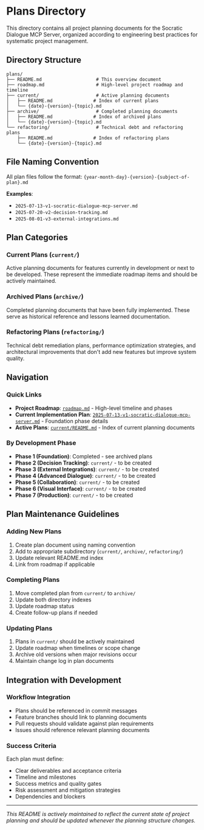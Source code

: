 # Plans Directory

This directory contains all project planning documents for the Socratic Dialogue MCP Server, organized according to engineering best practices for systematic project management.

## Directory Structure

```
plans/
├── README.md                    # This overview document
├── roadmap.md                   # High-level project roadmap and timeline
├── current/                     # Active planning documents
│   ├── README.md               # Index of current plans
│   └── {date}-{version}-{topic}.md
├── archive/                     # Completed planning documents
│   ├── README.md               # Index of archived plans
│   └── {date}-{version}-{topic}.md
└── refactoring/                 # Technical debt and refactoring plans
    ├── README.md               # Index of refactoring plans
    └── {date}-{version}-{topic}.md
```

## File Naming Convention

All plan files follow the format: `{year-month-day}-{version}-{subject-of-plan}.md`

**Examples**:
- `2025-07-13-v1-socratic-dialogue-mcp-server.md`
- `2025-07-20-v2-decision-tracking.md` 
- `2025-08-01-v3-external-integrations.md`

## Plan Categories

### Current Plans (`current/`)
Active planning documents for features currently in development or next to be developed. These represent the immediate roadmap items and should be actively maintained.

### Archived Plans (`archive/`)
Completed planning documents that have been fully implemented. These serve as historical reference and lessons learned documentation.

### Refactoring Plans (`refactoring/`)
Technical debt remediation plans, performance optimization strategies, and architectural improvements that don't add new features but improve system quality.

## Navigation

### Quick Links
- **Project Roadmap**: [`roadmap.md`](./roadmap.md) - High-level timeline and phases
- **Current Implementation Plan**: [`2025-07-13-v1-socratic-dialogue-mcp-server.md`](./2025-07-13-v1-socratic-dialogue-mcp-server.md) - Foundation phase details
- **Active Plans**: [`current/README.md`](./current/README.md) - Index of current planning documents

### By Development Phase
- **Phase 1 (Foundation)**: Completed - see archived plans
- **Phase 2 (Decision Tracking)**: `current/` - to be created
- **Phase 3 (External Integrations)**: `current/` - to be created  
- **Phase 4 (Advanced Dialogue)**: `current/` - to be created
- **Phase 5 (Collaboration)**: `current/` - to be created
- **Phase 6 (Visual Interface)**: `current/` - to be created
- **Phase 7 (Production)**: `current/` - to be created

## Plan Maintenance Guidelines

### Adding New Plans
1. Create plan document using naming convention
2. Add to appropriate subdirectory (`current/`, `archive/`, `refactoring/`)
3. Update relevant README.md index
4. Link from roadmap if applicable

### Completing Plans  
1. Move completed plan from `current/` to `archive/`
2. Update both directory indexes
3. Update roadmap status
4. Create follow-up plans if needed

### Updating Plans
1. Plans in `current/` should be actively maintained
2. Update roadmap when timelines or scope change
3. Archive old versions when major revisions occur
4. Maintain change log in plan documents

## Integration with Development

### Workflow Integration
- Plans should be referenced in commit messages
- Feature branches should link to planning documents  
- Pull requests should validate against plan requirements
- Issues should reference relevant planning documents

### Success Criteria
Each plan must define:
- Clear deliverables and acceptance criteria
- Timeline and milestones
- Success metrics and quality gates
- Risk assessment and mitigation strategies
- Dependencies and blockers

---

*This README is actively maintained to reflect the current state of project planning and should be updated whenever the planning structure changes.*